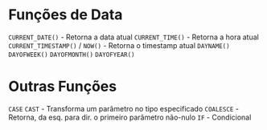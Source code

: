# Funções de Data

`CURRENT_DATE()` - Retorna a data atual
`CURRENT_TIME()` - Retorna a hora atual
`CURRENT_TIMESTAMP()` / `NOW()` - Retorna o timestamp atual
`DAYNAME()`
`DAYOFWEEK()`
`DAYOFMONTH()`
`DAYOFYEAR()`

# Outras Funções
`CASE`
`CAST` - Transforma um parâmetro no tipo especificado
`COALESCE` - Retorna, da esq. para dir. o primeiro parâmetro não-nulo
`IF` - Condicional
<!--stackedit_data:
eyJoaXN0b3J5IjpbLTg5MTQ2MTY3MywxNDgwNTI3NzkxXX0=
-->